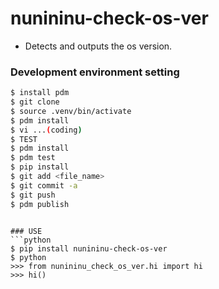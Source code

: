 # nunininu-check-os-ver
 - Detects and outputs the os version. 

### Development environment setting
```bash
$ install pdm
$ git clone
$ source .venv/bin/activate
$ pdm install
$ vi ...(coding)
$ TEST
$ pdm install
$ pdm test
$ pip install
$ git add <file_name>
$ git commit -a
$ git push
$ pdm publish
```

```

### USE
```python
$ pip install nunininu-check-os-ver
$ python
>>> from nunininu_check_os_ver.hi import hi
>>> hi()
```
